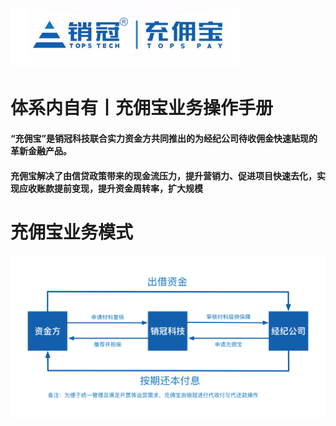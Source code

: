 # ![](/assets66/import.png)

# 体系内自有丨充佣宝业务操作手册

#### “充佣宝”是销冠科技联合实力资金方共同推出的为经纪公司待收佣金快速贴现的革新金融产品。

#### 充佣宝解决了由信贷政策带来的现金流压力，提升营销力、促进项目快速去化，实现应收账款提前变现，提升资金周转率，扩大规模

# 充佣宝业务模式

![](/1/import.png)

